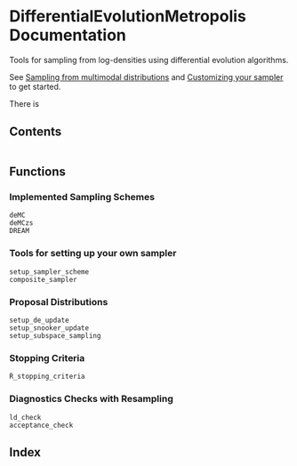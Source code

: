 # DifferentialEvolutionMetropolis Documentation

Tools for sampling from log-densities using differential evolution algorithms.

See [Sampling from multimodal distributions](@ref) and [Customizing your sampler](@ref) to get started.

There is

## Contents

```@contents
```

## Functions

### Implemented Sampling Schemes

```@docs
deMC
deMCzs
DREAM
```

### Tools for setting up your own sampler

```@docs
setup_sampler_scheme
composite_sampler
```

### Proposal Distributions

```@docs
setup_de_update
setup_snooker_update
setup_subspace_sampling
```

### Stopping Criteria

```@docs
R̂_stopping_criteria
```

### Diagnostics Checks with Resampling

```@docs
ld_check
acceptance_check
```

## Index

```@index
```